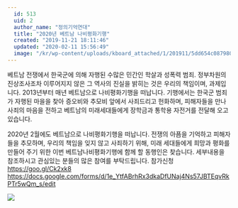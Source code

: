 ```yaml
---
  id: 513
  uid: 2
  author_name: "정의기억연대"
  title: "2020년 베트남 나비평화기행"
  created: "2019-11-21 18:11:46"
  updated: "2020-02-11 15:56:49"
  image: "/kr/wp-content/uploads/kboard_attached/1/201911/5dd654c0879808590006.jpg"
---
```

베트남 전쟁에서 한국군에 의해 자행된 수많은 민간인 학살과 성폭력 범죄.
정부차원의 진상조사조차 이루어지지 않은 그 역사의 진실을 밝히는 것은 우리의 책임이며, 과제입니다. 
2013년부터 매년 베트남으로 나비평화기행을 떠납니다. 기행에서는 한국군 범죄가 자행된 마을을 찾아 증오비와 추모비 앞에서 사죄드리고 헌화하며, 피해자들을 만나 사죄의 마음을 전하고 베트남의 미래세대들에게 장학금과 통학용 자전거를 전달해 오고 있습니다. 

2020년 2월에도 베트남으로 나비평화기행을 떠납니다. 
전쟁의 아픔을 기억하고 피해자들을 추모하며, 우리의 책임을 잊지 않고 사죄하기 위해, 미래 세대들에게 희망과 평화를 만들어 주기 위한 이번 베트남나비평화기행에 함께 할 동행인은 찾습니다. 
세부내용을 참조하시고 관심있는 분들의 많은 참여를 부탁드립니다. 
참가신청 
https://goo.gl/Ck2xk8
https://docs.google.com/forms/d/1e_YtfABrhRx3dkaDfUNaj4Ns57JBTEqvRkPTr5wQm_s/edit



 ![](/kr/wp-content/uploads/kboard_attached/1/201911/5dd654c0879808590006.jpg)